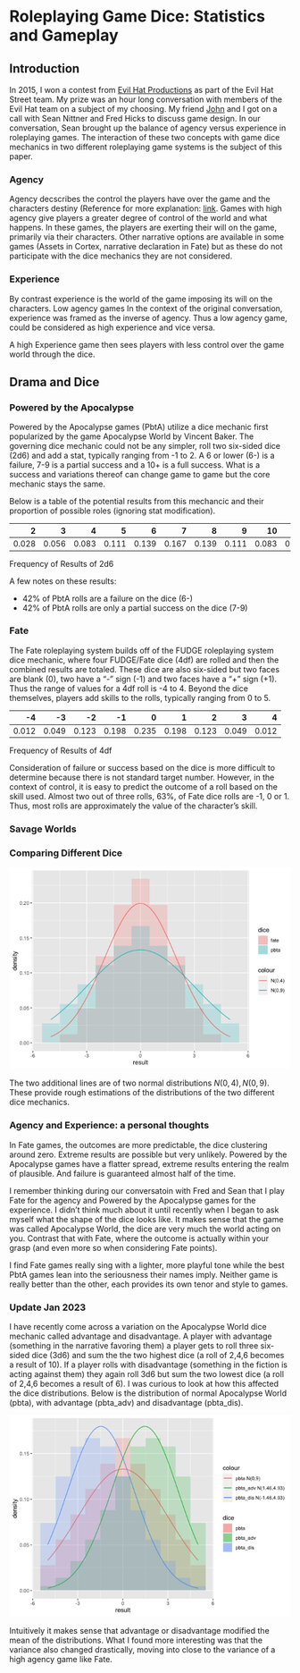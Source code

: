 Roleplaying Game Dice: Statistics and Gameplay
================

## Introduction

In 2015, I won a contest from [Evil Hat
Productions](https://www.evilhat.com/home/) as part of the Evil Hat
Street team. My prize was an hour long conversation with members of the
Evil Hat team on a subject of my choosing. My friend
[John](https://github.com/owendl/rpgaday2020/blob/master/29-ride-DO.md)
and I got on a call with Sean Nittner and Fred Hicks to discuss game
design. In our conversation, Sean brought up the balance of agency
versus experience in roleplaying games. The interaction of these two
concepts with game dice mechanics in two different roleplaying game
systems is the subject of this paper.

### Agency

Agency decscribes the control the players have over the game and the
characters destiny (Reference for more explanation:
[link](http://game-wisdom.com/critical/player-agency-game-design-narrative).
Games with high agency give players a greater degree of control of the
world and what happens. In these games, the players are exerting their
will on the game, primarily via their characters. Other narrative
options are available in some games (Assets in Cortex, narrative
declaration in Fate) but as these do not participate with the dice
mechanics they are not considered.

### Experience

By contrast experience is the world of the game imposing its will on the
characters. Low agency games In the context of the original
conversation, experience was framed as the inverse of agency. Thus a low
agency game, could be considered as high experience and vice versa.

A high Experience game then sees players with less control over the game
world through the dice.

## Drama and Dice

### Powered by the Apocalypse

Powered by the Apocalypse games (PbtA) utilize a dice mechanic first
popularized by the game Apocalypse World by Vincent Baker. The governing
dice mechanic could not be any simpler, roll two six-sided dice (2d6)
and add a stat, typically ranging from -1 to 2. A 6 or lower (6-) is a
failure, 7-9 is a partial success and a 10+ is a full success. What is a
success and variations thereof can change game to game but the core
mechanic stays the same.

Below is a table of the potential results from this mechancic and their
proportion of possible roles (ignoring stat modification).

|     2 |     3 |     4 |     5 |     6 |     7 |     8 |     9 |    10 |    11 |    12 |
|------:|------:|------:|------:|------:|------:|------:|------:|------:|------:|------:|
| 0.028 | 0.056 | 0.083 | 0.111 | 0.139 | 0.167 | 0.139 | 0.111 | 0.083 | 0.056 | 0.028 |

Frequency of Results of 2d6

A few notes on these results:

-   42% of PbtA rolls are a failure on the dice (6-)
-   42% of PbtA rolls are only a partial success on the dice (7-9)

### Fate

The Fate roleplaying system builds off of the FUDGE roleplaying system
dice mechanic, where four FUDGE/Fate dice (4df) are rolled and then the
combined results are totaled. These dice are also six-sided but two
faces are blank (0), two have a “-” sign (-1) and two faces have a “+”
sign (+1). Thus the range of values for a 4df roll is -4 to 4. Beyond
the dice themselves, players add skills to the rolls, typically ranging
from 0 to 5.

|    -4 |    -3 |    -2 |    -1 |     0 |     1 |     2 |     3 |     4 |
|------:|------:|------:|------:|------:|------:|------:|------:|------:|
| 0.012 | 0.049 | 0.123 | 0.198 | 0.235 | 0.198 | 0.123 | 0.049 | 0.012 |

Frequency of Results of 4df

Consideration of failure or success based on the dice is more difficult
to determine because there is not standard target number. However, in
the context of control, it is easy to predict the outcome of a roll
based on the skill used. Almost two out of three rolls, 63%, of Fate
dice rolls are -1, 0 or 1. Thus, most rolls are approximately the value
of the character’s skill.

### Savage Worlds

### Comparing Different Dice

![](dice_spread_files/figure-gfm/unnamed-chunk-5-1.png)<!-- -->

The two additional lines are of two normal distributions
$N(0,4), N(0,9)$. These provide rough estimations of the distributions
of the two different dice mechanics.

### Agency and Experience: a personal thoughts

In Fate games, the outcomes are more predictable, the dice clustering
around zero. Extreme results are possible but very unlikely. Powered by
the Apocalypse games have a flatter spread, extreme results entering the
realm of plausible. And failure is guaranteed almost half of the time.

I remember thinking during our conversatoin with Fred and Sean that I
play Fate for the agency and Powered by the Apocalypse games for the
experience. I didn’t think much about it until recently when I began to
ask myself what the shape of the dice looks like. It makes sense that
the game was called Apocalypse World, the dice are very much the world
acting on you. Contrast that with Fate, where the outcome is actually
within your grasp (and even more so when considering Fate points).

I find Fate games really sing with a lighter, more playful tone while
the best PbtA games lean into the seriousness their names imply. Neither
game is really better than the other, each provides its own tenor and
style to games.

### Update Jan 2023

I have recently come across a variation on the Apocalypse World dice
mechanic called advantage and disadvantage. A player with advantage
(something in the narrative favoring them) a player gets to roll three
six-sided dice (3d6) and sum the the two highest dice (a roll of 2,4,6
becomes a result of 10). If a player rolls with disadvantage (something
in the fiction is acting against them) they again roll 3d6 but sum the
two lowest dice (a roll of 2,4,6 becomes a result of 6). I was curious
to look at how this affected the dice distributions. Below is the
distribution of normal Apocalypse World (pbta), with advantage
(pbta_adv) and disadvantage (pbta_dis).

![](dice_spread_files/figure-gfm/unnamed-chunk-7-1.png)<!-- -->

Intuitively it makes sense that advantage or disadvantage modified the
mean of the distributions. What I found more interesting was that the
variance also changed drastically, moving into close to the variance of
a high agency game like Fate.
